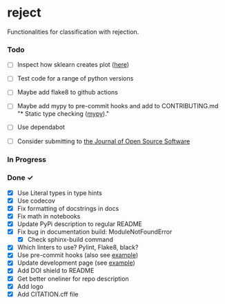 # reject

Functionalities for classification with rejection.

### Todo
- [ ] Inspect how sklearn creates plot ([here](https://scikit-learn.org/stable/modules/generated/sklearn.metrics.PrecisionRecallDisplay.html#sklearn.metrics.PrecisionRecallDisplay.from_estimator))
- [ ] Test code for a range of python versions
- [ ] Maybe add flake8 to github actions
- [ ] Maybe add mypy to pre-commit hooks and add to CONTRIBUTING.md "* Static type checking ([mypy](https://github.com/python/mypy))."

- [ ] Use dependabot
- [ ] Consider submitting to [the Journal of Open Source Software](https://joss.theoj.org/)


### In Progress


### Done ✓
- [x] Use Literal types in type hints
- [x] Use codecov
- [x] Fix formatting of docstrings in docs
- [x] Fix math in notebooks
- [x] Update PyPi description to regular README
- [x] Fix bug in documentation build: ModuleNotFoundError
  - [x] Check sphinx-build command
- [x] Which linters to use? Pylint, Flake8, black?
- [x] Use pre-commit hooks (also see [example](https://airflow-dbt-python.readthedocs.io/en/latest/development.html#pre-commit-hooks))
- [x] Update development page (see [example](https://airflow-dbt-python.readthedocs.io/en/latest/development.html))
- [x] Add DOI shield to README
- [x] Get better oneliner for repo description
- [x] Add logo
- [x] Add CITATION.cff file
